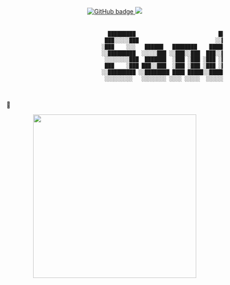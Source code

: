 <p align="center">
  <a href="https://github.com/sandh0t?tab=followers">
    <img src="https://img.shields.io/github/followers/sandh0t?label=Followers&logo=GitHub&style=for-the-badge" alt="GitHub badge" />
  </a>
  <a href="http://twitter.com/sandh0t">
    <img src="https://img.shields.io/twitter/follow/sandh0t?label=Twitter&logo=twitter&style=for-the-badge" />
  </a>
</p>


### 
```bash

                                 █████████                           █████ █████         █████     █████   
                                ███░░░░░███                         ░░███ ░░███        ███░░░███  ░░███    
                               ░███    ░░░   ██████   ████████    ███████  ░███████   ███   ░░███ ███████  
                               ░░█████████  ░░░░░███ ░░███░░███  ███░░███  ░███░░███ ░███    ░███░░░███░   
                                ░░░░░░░░███  ███████  ░███ ░███ ░███ ░███  ░███ ░███ ░███    ░███  ░███    
                                ███    ░███ ███░░███  ░███ ░███ ░███ ░███  ░███ ░███ ░░███   ███   ░███ ███
                               ░░█████████ ░░████████ ████ █████░░████████ ████ █████ ░░░█████░    ░░█████ 
                                ░░░░░░░░░   ░░░░░░░░ ░░░░ ░░░░░  ░░░░░░░░ ░░░░ ░░░░░    ░░░░░░      ░░░░░  
                                                                            
                                                      
```
👋






<p align="center">
  <img src="https://github-readme-stats.vercel.app/api?username=sandh0t&show_icons=true&theme=radical" width="380">

</p>


<!--
**sandh0t/sandh0t** is a ✨ _special_ ✨ repository because its `README.md` (this file) appears on your GitHub profile.

Here are some ideas to get you started:

- 🔭 I’m currently working on ...
- 🌱 I’m currently learning ...
- 👯 I’m looking to collaborate on ...
- 🤔 I’m looking for help with ...
- 💬 Ask me about ...
- 📫 How to reach me: ...
- 😄 Pronouns: ...
- ⚡ Fun fact: ...
-->




